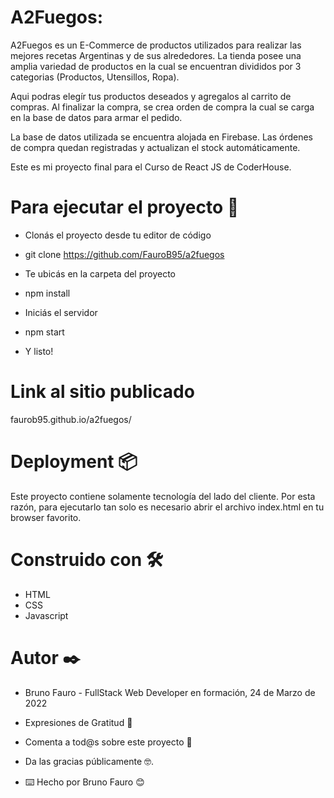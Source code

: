 # A2Fuegos: 

A2Fuegos es un E-Commerce de productos utilizados para realizar las mejores recetas Argentinas
y de sus alrededores. La tienda posee una amplia variedad de productos en la cual se encuentran divididos por 3 categorias (Productos, Utensillos, Ropa).

Aqui podras elegír tus productos deseados y agregalos al carrito de compras. Al finalizar la compra, se crea orden de compra la cual se carga en la base de datos para armar el pedido.

La base de datos utilizada se encuentra alojada en Firebase. Las órdenes de compra quedan registradas y actualizan el stock automáticamente.

Este es mi proyecto final para el Curso de React JS de CoderHouse.

# Para ejecutar el proyecto 🚀

* Clonás el proyecto desde tu editor de código

* git clone https://github.com/FauroB95/a2fuegos

* Te ubicás en la carpeta del proyecto

* npm install

* Iniciás el servidor

* npm start

* Y listo!

# Link al sitio publicado
faurob95.github.io/a2fuegos/

# Deployment 📦

Este proyecto contiene solamente tecnología del lado del cliente. Por esta razón, para ejecutarlo tan solo es necesario abrir el archivo index.html en tu browser favorito.

# Construido con 🛠️

* HTML
* CSS
* Javascript

# Autor ✒️

* Bruno Fauro - FullStack Web Developer en formación, 24 de Marzo de 2022

* Expresiones de Gratitud 🎁

* Comenta a tod@s sobre este proyecto 📢

* Da las gracias públicamente 🤓.

* ⌨️ Hecho por Bruno Fauro 😊

